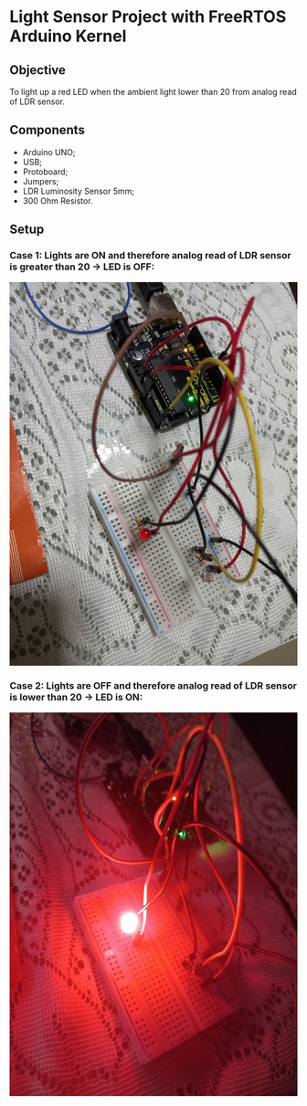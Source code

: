 # Light Sensor Project with FreeRTOS Arduino Kernel

## Objective

To light up a red LED when the ambient light lower than 20 from analog read of LDR sensor.

## Components

- Arduino UNO;
- USB;
- Protoboard;
- Jumpers;
- LDR Luminosity Sensor 5mm;
- 300 Ohm Resistor.

## Setup

### Case 1: Lights are ON and therefore analog read of LDR sensor is greater than 20 -> LED is OFF:

![alt text](https://github.com/danielaczarref/LightSensor-FreeRTOS/blob/master/photo_2021-09-16_02-32-27.jpg?raw=true)


### Case 2: Lights are OFF and therefore analog read of LDR sensor is lower than 20 -> LED is ON:

![alt text](https://github.com/danielaczarref/LightSensor-FreeRTOS/blob/master/photo_2021-09-16_02-32-30.jpg?raw=true)


